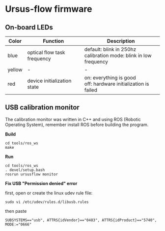 # Ursus-flow firmware

## On-board LEDs

| Color  | Function                    | Description                                                                                                                                                         |
|--------|-----------------------------|---------------------------------------------------------------------------------------------------------------------------------------------------------------------|
| blue   | optical flow task frequency | default: blink in 250hz<br />calibration mode: blink in low frequency |
| yellow | -                           | -                                                                                                                                                                   |
| red    | device initialization state | on: everything is good<br />off: hardware initialization is failed                                                                                                       |

## USB calibration monitor

The calibration monitor was written in C++ and using ROS (Robotic Operating System),
remember install ROS before building the program.

**Build**

```
cd tools/ros_ws
make
```

**Run**

```
cd tools/ros_ws
. devel/setup.bash
rosrun ursusflow monitor
```

**Fix USB "Permission denied" error**

first, open or create the linux udev rule file:

```
sudo vi /etc/udev/rules.d/libusb.rules
```

then paste

```
SUBSYSTEMS=="usb", ATTRS{idVendor}=="0483", ATTRS{idProduct}=="5740", MODE:="0666"

```
